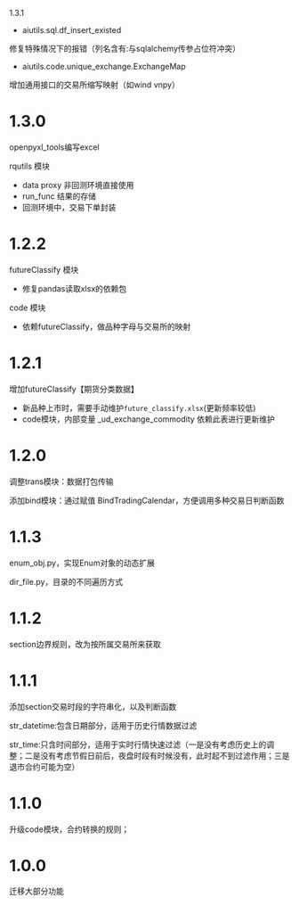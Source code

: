 1.3.1

* aiutils.sql.df_insert_existed

修复特殊情况下的报错（列名含有:与sqlalchemy传参占位符冲突）

* aiutils.code.unique_exchange.ExchangeMap

增加通用接口的交易所缩写映射（如wind vnpy）

# 1.3.0

openpyxl_tools编写excel

rqutils 模块

* data proxy 非回测环境直接使用
* run_func 结果的存储
* 回测环境中，交易下单封装

# 1.2.2

futureClassify 模块

* 修复pandas读取xlsx的依赖包

code 模块

* 依赖futureClassify，做品种字母与交易所的映射

# 1.2.1

增加futureClassify【期货分类数据】

* 新品种上市时，需要手动维护`future_classify.xlsx`(更新频率较低)
* code模块，内部变量 _ud_exchange_commodity 依赖此表进行更新维护

# 1.2.0

调整trans模块：数据打包传输

添加bind模块：通过赋值 BindTradingCalendar，方便调用多种交易日判断函数

# 1.1.3

enum_obj.py，实现Enum对象的动态扩展

dir_file.py，目录的不同遍历方式

# 1.1.2

section边界规则，改为按所属交易所来获取

# 1.1.1

添加section交易时段的字符串化，以及判断函数

str_datetime:包含日期部分，适用于历史行情数据过滤

str_time:只含时间部分，适用于实时行情快速过滤（一是没有考虑历史上的调整；二是没有考虑节假日前后，夜盘时段有时候没有，此时起不到过滤作用；三是退市合约可能为空）

# 1.1.0

升级code模块，合约转换的规则；

# 1.0.0

迁移大部分功能